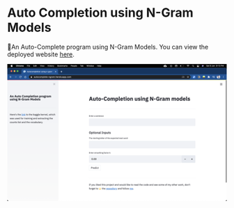 # Auto Completion using N-Gram Models
💬An Auto-Complete program using N-Gram Models. You can view the deployed website [here](https://autocomplete-ngram.herokuapp.com/).

![](https://github.com/SauravMaheshkar/Auto-Completion-using-N-Gram-Models/blob/master/assets/app.png)
